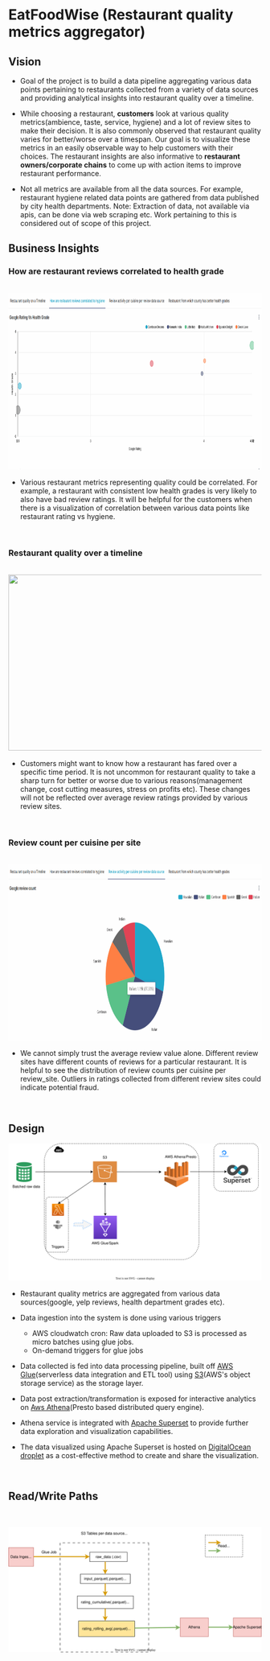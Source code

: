 # EatFoodWise (Restaurant quality metrics aggregator)

## Vision

- Goal of the project is to build a data pipeline aggregating various data points pertaining to restaurants collected from a variety of data sources and providing analytical insights into restaurant quality over a timeline.

- While choosing a restaurant, **customers** look at various quality metrics(ambience, taste, service, hygiene) and a lot of review sites to make their decision. It is also commonly observed that restaurant quality varies for better/worse over a timespan. Our goal is to visualize these metrics in an easily observable way to help customers with their choices. The restaurant insights  are also informative to **restaurant owners/corporate chains** to come up with action items to improve restaurant performance.
- Not all metrics are available from all the data sources. For example, restaurant hygiene related data points are gathered from data published by city health departments. Note: Extraction of data, not available via apis, can be done via web scraping etc. Work pertaining to this is considered out of scope of this project.


## Business Insights 

### How are restaurant reviews correlated to health grade
<br>
<img src="images/reviews_vs_hygiene.gif" width="800" height="350" />

- Various restaurant metrics representing quality could be correlated. For example, a restaurant with consistent low health grades is very likely to also have bad review ratings. It will be helpful for the customers when there is a visualization of correlation between various data points like restaurant rating vs hygiene.
 <br>

### Restaurant quality over a timeline
  <br>
  <img src="images/restaurant_quality-timline.gif" width="800" height="350" />

  - Customers might want to know how a restaurant has fared over a specific time period. It is not uncommon for restaurant quality to take a sharp turn for better or worse due to various reasons(management change, cost cutting measures, stress on profits etc). These changes will not be reflected over average review ratings provided by various review sites.
  <br>

### Review count per cuisine per site
  <br>

<img src="images/review_counts_per_site.gif" width="800" height="350" />

  - We cannot simply trust the average review value alone. Different review sites have different counts of reviews for a particular restaurant. It is helpful to see the distribution of review counts per cuisine per review_site. Outliers in ratings collected from different review sites could indicate potential fraud.
 <br>

## Design

![Design](./images/foodieViews.svg)

- Restaurant quality metrics are aggregated from various data sources(google, yelp reviews, health department grades etc).
- Data ingestion into the system is  done using various triggers
  - AWS cloudwatch cron: Raw data uploaded to S3 is processed as micro batches using glue jobs.
  - On-demand triggers for glue jobs
- Data collected is fed into data processing pipeline, built off [AWS Glue](https://docs.aws.amazon.com/glue/latest/dg/what-is-glue.html)(serverless data integration and ETL tool) using [S3](https://docs.aws.amazon.com/AmazonS3/latest/userguide/Welcome.html)(AWS's object storage service) as the storage layer.
- Data post extraction/transformation is exposed for interactive analytics on [Aws Athena](https://docs.aws.amazon.com/athena/latest/ug/what-is.html)(Presto based distributed query engine). 
- Athena service is integrated with [Apache Superset](https://superset.apache.org/docs/intro/) to provide further data exploration and visualization capabilities.

- The data visualized using Apache Superset  is hosted on [DigitalOcean droplet](https://docs.digitalocean.com/products/droplets/) as a cost-effective method to create and share the visualization.



<!-- ## [Dashboard](TBD)
<img src="images/dashboard.gif" width="900" height="450" /> -->

<br>

## Read/Write Paths
<br>

![Read/Write Paths](./images/Setup.svg)
